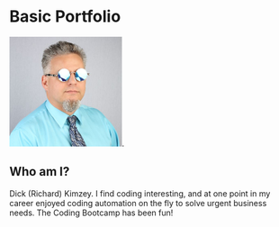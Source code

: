 # Basic Portfolio

![Richard Kimzey](https://github.com/wattskimzey/Basic-Portfolio/blob/master/assets/images/2018pic200x195.png?raw=true).

## Who am I?
Dick (Richard) Kimzey. I find coding interesting, and at one point in my career enjoyed coding automation on the fly to solve urgent business needs. The Coding Bootcamp has been fun!


